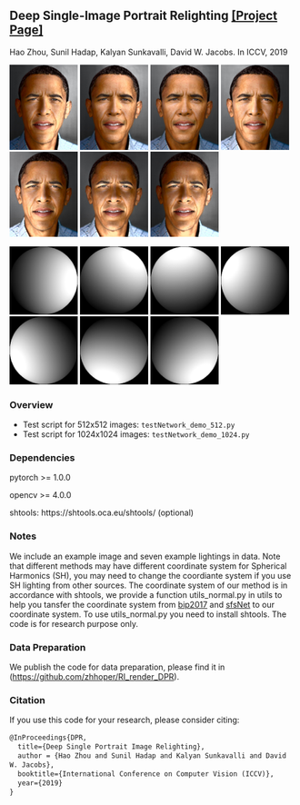 <!--<h3><b>DPR</b></h3>-->
## <b>Deep Single-Image Portrait Relighting</b> [[Project Page]](http://zhhoper.github.io/dpr.html) <br>
Hao Zhou, Sunil Hadap, Kalyan Sunkavalli, David W. Jacobs. In ICCV, 2019

<p><img src="samples/obama_00.jpg" width="120px" >
<img src="samples/obama_01.jpg" width="120px" >
<img src="samples/obama_02.jpg" width="120x" >
<img src="samples/obama_03.jpg" width="120px" >
<img src="samples/obama_04.jpg" width="120px" >
<img src="samples/obama_05.jpg" width="120px" >
<img src="samples/obama_06.jpg" width="120px" >
</p>
<p><img src="samples/light_00.png" width="120px" >
<img src="samples/light_01.png" width="120px" >
<img src="samples/light_02.png" width="120x" >
<img src="samples/light_03.png" width="120px" >
<img src="samples/light_04.png" width="120px" >
<img src="samples/light_05.png" width="120px" >
<img src="samples/light_06.png" width="120px" >
</p>

### Overview
 - Test script for 512x512 images: `testNetwork_demo_512.py`
 - Test script for 1024x1024 images: `testNetwork_demo_1024.py`

### Dependencies ###
<p> pytorch >= 1.0.0 </p>
<p> opencv >= 4.0.0 </p>
<P> shtools: https://shtools.oca.eu/shtools/ (optional)</p>

### Notes
We include an example image and seven example lightings in data. Note that different methods may have different coordinate system for Spherical Harmonics (SH), you may need to change the coordiante system if you use SH lighting from other sources. The coordinate system of our method is in accordance with shtools, we provide a function utils_normal.py in utils to help you tansfer the coordinate system from [bip2017](https://gravis.dmi.unibas.ch/PMM/data/bip/) and [sfsNet](https://senguptaumd.github.io/SfSNet/) to our coordinate system. To use utils_normal.py you need to install shtools. The code is for research purpose only.

### Data Preparation
We publish the code for data preparation, please find it in (https://github.com/zhhoper/RI_render_DPR).

### Citation
If you use this code for your research, please consider citing:
```
@InProceedings{DPR,
  title={Deep Single Portrait Image Relighting},
  author = {Hao Zhou and Sunil Hadap and Kalyan Sunkavalli and David W. Jacobs},
  booktitle={International Conference on Computer Vision (ICCV)},
  year={2019}
}
```
